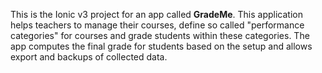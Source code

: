 This is the Ionic v3 project for an app called **GradeMe**. This application helps teachers to manage their courses, define so called "performance categories" for courses and grade students within these categories. The app computes the final grade for students based on the setup and allows export and backups of collected data.



